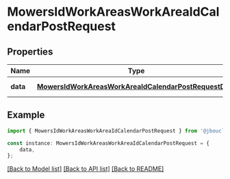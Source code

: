# MowersIdWorkAreasWorkAreaIdCalendarPostRequest


## Properties

Name | Type | Description | Notes
------------ | ------------- | ------------- | -------------
**data** | [**MowersIdWorkAreasWorkAreaIdCalendarPostRequestData**](MowersIdWorkAreasWorkAreaIdCalendarPostRequestData.md) |  | [default to undefined]

## Example

```typescript
import { MowersIdWorkAreasWorkAreaIdCalendarPostRequest } from '@jboucly/automower-connect-sdk';

const instance: MowersIdWorkAreasWorkAreaIdCalendarPostRequest = {
    data,
};
```

[[Back to Model list]](../README.md#documentation-for-models) [[Back to API list]](../README.md#documentation-for-api-endpoints) [[Back to README]](../README.md)
